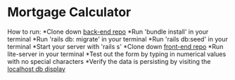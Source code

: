 # Mortgage Calculator

How to run:
*Clone down [back-end repo](https://github.com/KelsCree/mortgage_calculator)
*Run 'bundle install' in your terminal
*Run 'rails db: migrate' in your terminal
*Run 'rails db:seed' in your terminal
*Start your server with 'rails s'
*Clone down [front-end repo](https://github.com/KelsCree/mortgage_calculator_fe)
*Run lite-server in your terminal
*Test out the form by typing in numerical values with no special characters
*Verify the data is persisting by visiting the [localhost db display](http://localhost:3000/calculations)
